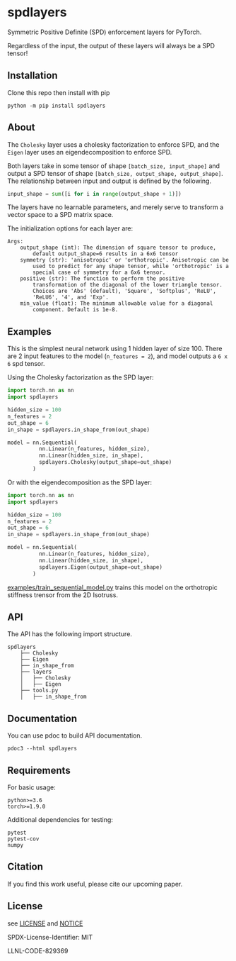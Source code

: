 # spdlayers

Symmetric Positive Definite (SPD) enforcement layers for PyTorch.

Regardless of the input, the output of these layers will always be a SPD tensor!

## Installation

Clone this repo then install with pip

```
python -m pip install spdlayers
```

## About

The `Cholesky` layer uses a cholesky factorization to enforce SPD, and the `Eigen` layer uses an eigendecomposition to enforce SPD.

Both layers take in some tensor of shape `[batch_size, input_shape]` and output a SPD tensor of shape `[batch_size, output_shape, output_shape]`. The relationship between input and output is defined by the following.

```python
input_shape = sum([i for i in range(output_shape + 1)])
```

The layers have no learnable parameters, and merely serve to transform a vector space to a SPD matrix space.

The initialization options for each layer are:
```
Args:
    output_shape (int): The dimension of square tensor to produce,
        default output_shape=6 results in a 6x6 tensor
    symmetry (str): 'anisotropic' or 'orthotropic'. Anisotropic can be
        used to predict for any shape tensor, while 'orthotropic' is a
        special case of symmetry for a 6x6 tensor.
    positive (str): The function to perform the positive
        transformation of the diagonal of the lower triangle tensor.
        Choices are 'Abs' (default), 'Square', 'Softplus', 'ReLU',
        'ReLU6', '4', and 'Exp'.
    min_value (float): The minimum allowable value for a diagonal
        component. Default is 1e-8.
```

## Examples

This is the simplest neural network using 1 hidden layer of size 100. There are 2 input features to the model (`n_features = 2`), and model outputs a `6 x 6` spd tensor.

Using the Cholesky factorization as the SPD layer:
```python
import torch.nn as nn
import spdlayers

hidden_size = 100
n_features = 2
out_shape = 6
in_shape = spdlayers.in_shape_from(out_shape)

model = nn.Sequential(
          nn.Linear(n_features, hidden_size),
          nn.Linear(hidden_size, in_shape),
          spdlayers.Cholesky(output_shape=out_shape)
        )
```

Or with the eigendecomposition as the SPD layer:
```python
import torch.nn as nn
import spdlayers

hidden_size = 100
n_features = 2
out_shape = 6
in_shape = spdlayers.in_shape_from(out_shape)

model = nn.Sequential(
          nn.Linear(n_features, hidden_size),
          nn.Linear(hidden_size, in_shape),
          spdlayers.Eigen(output_shape=out_shape)
        )
```

[examples/train_sequential_model.py](https://github.com/LLNL/spdlayers/blob/main/examples/train_sequential_model.py) trains this model on the orthotropic stiffness trensor from the 2D Isotruss.

## API

The API has the following import structure.

```
spdlayers
    ├── Cholesky
    ├── Eigen
    ├── in_shape_from
    ├── layers
    │   ├── Cholesky
    │   ├── Eigen
    ├── tools.py
    │   ├── in_shape_from
```

## Documentation

You can use pdoc to build API documentation.

```
pdoc3 --html spdlayers
```

## Requirements

For basic usage:

```
python>=3.6
torch>=1.9.0
```

Additional dependencies for testing:

```
pytest
pytest-cov
numpy
```

## Citation

If you find this work useful, please cite our upcoming paper.

## License

see [LICENSE](https://github.com/LLNL/spdlayers/blob/main/LICENSE) and [NOTICE](https://github.com/LLNL/spdlayers/blob/main/NOTICE)

SPDX-License-Identifier: MIT

LLNL-CODE-829369
